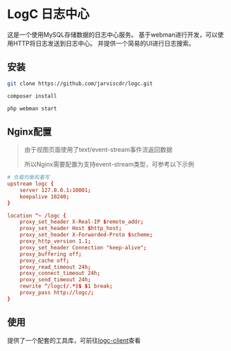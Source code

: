 # LogC 日志中心
这是一个使用MySQL存储数据的日志中心服务。
基于webman进行开发，可以使用HTTP将日志发送到日志中心。
并提供一个简易的UI进行日志搜索。


## 安装
```bash
git clone https://github.com/jarviscdr/logc.git

composer install

php webman start
```

##  Nginx配置
> 由于视图页面使用了text/event-stream事件流返回数据
>
> 所以Nginx需要配置为支持event-stream类型，可参考以下示例

```conf
# 负载均衡和重写
upstream logc {
    server 127.0.0.1:10001;
    keepalive 10240;
}

location ^~ /logc {
    proxy_set_header X-Real-IP $remote_addr;
    proxy_set_header Host $http_host;
    proxy_set_header X-Forwarded-Proto $scheme;
    proxy_http_version 1.1;
    proxy_set_header Connection "keep-alive";
    proxy_buffering off;
    proxy_cache off;
    proxy_read_timeout 24h;
    proxy_connect_timeout 24h;
    proxy_send_timeout 24h;
    rewrite ^/logc(/.*)$ $1 break;
    proxy_pass http://logc/;
}
```

## 使用
提供了一个配套的工具库，可前往[logc-client](https://github.com/jarviscdr/logc-client)查看
